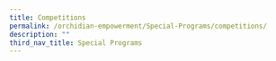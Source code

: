 ```yaml
---
title: Competitions
permalink: /orchidian-empowerment/Special-Programs/competitions/
description: ""
third_nav_title: Special Programs
---
```

